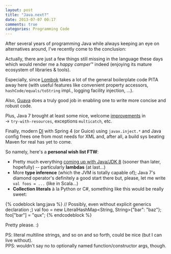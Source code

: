 ```yaml
---
layout: post
title: "Java.next?"
date: 2013-07-07 00:17
comments: true
categories: Programming Code
---
```


After several years of programming Java while always keeping an eye on alternatives around, I've recently come to the conclusion:

Actually, there are just a few things still missing in the language these days which would render me a *happy camper*&#8482; indeed (enjoying its mature ecosystem of libraries & tools).

Especially, since [Lombok](http://projectlombok.org/) takes a lot of the general boilerplate code PITA away here (with useful features like convenient property accessors, `hashCode/equals/toString` impl., logging facility injection, ...).

Also, [Guava](https://code.google.com/p/guava-libraries/wiki/GuavaExplained) does a truly good job in enabling one to write more concise and robust code.

Plus, Java 7 brought at least some nice, welcome [improvements](http://www.oracle.com/technetwork/java/javase/jdk7-relnotes-418459.html#changes) in<br>
&rarr; `try-with-resources`, exceptions `multicatch`, etc.

Finally, modern [DI](http://www.martinfowler.com/articles/injection.html#FormsOfDependencyInjection) with Spring 4 (or Guice) using `javax.inject.*` and Java config frees one from most needs for XML and, after all, a build sys beating Maven for real has yet to come.

So namely, here's a **personal wish list FTW**:

 * Pretty much everything [coming up with Java/JDK 8](http://www.techempower.com/blog/2013/03/26/everything-about-java-8/) (sooner than later, hopefully) -- particularly **lambdas** (at last...)
 * More **type inference** (which the JVM is totally capable of); Java 7's diamond operator's definitely a good start there but, please, let me write `val foos = ...` (like in Scala...)
 * **Collection literals** à la Python or C#, something like this would be really sweet:

{% codeblock lang:java %}
     // Possibly, even without explicit generics declaration ;)
     val foo = new LiteralHashMap<String, String>{"bar": "baz"};
     foo["bar"] = "qux";
{% endcodeblock %}

Pretty please. :)

PS: literal multiline strings, and so on and so forth, could be nice (but I can live without).<br>
PPS: wouldn't say no to optionally named function/constructor args, though.
